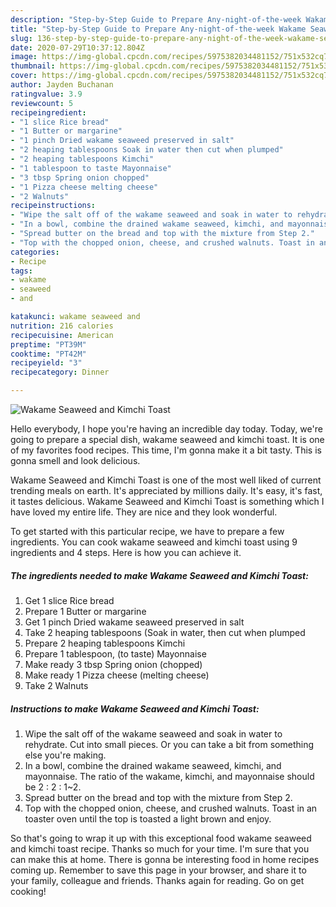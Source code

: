 ```yaml
---
description: "Step-by-Step Guide to Prepare Any-night-of-the-week Wakame Seaweed and Kimchi Toast"
title: "Step-by-Step Guide to Prepare Any-night-of-the-week Wakame Seaweed and Kimchi Toast"
slug: 136-step-by-step-guide-to-prepare-any-night-of-the-week-wakame-seaweed-and-kimchi-toast
date: 2020-07-29T10:37:12.804Z
image: https://img-global.cpcdn.com/recipes/5975382034481152/751x532cq70/wakame-seaweed-and-kimchi-toast-recipe-main-photo.jpg
thumbnail: https://img-global.cpcdn.com/recipes/5975382034481152/751x532cq70/wakame-seaweed-and-kimchi-toast-recipe-main-photo.jpg
cover: https://img-global.cpcdn.com/recipes/5975382034481152/751x532cq70/wakame-seaweed-and-kimchi-toast-recipe-main-photo.jpg
author: Jayden Buchanan
ratingvalue: 3.9
reviewcount: 5
recipeingredient:
- "1 slice Rice bread"
- "1 Butter or margarine"
- "1 pinch Dried wakame seaweed preserved in salt"
- "2 heaping tablespoons Soak in water then cut when plumped"
- "2 heaping tablespoons Kimchi"
- "1 tablespoon to taste Mayonnaise"
- "3 tbsp Spring onion chopped"
- "1 Pizza cheese melting cheese"
- "2 Walnuts"
recipeinstructions:
- "Wipe the salt off of the wakame seaweed and soak in water to rehydrate. Cut into small pieces. Or you can take a bit from something else you&#39;re making."
- "In a bowl, combine the drained wakame seaweed, kimchi, and mayonnaise. The ratio of  the wakame, kimchi, and mayonnaise should be 2 : 2 : 1~2."
- "Spread butter on the bread and top with the mixture from Step 2."
- "Top with the chopped onion, cheese, and crushed walnuts. Toast in an toaster oven until the top is toasted a light brown and enjoy."
categories:
- Recipe
tags:
- wakame
- seaweed
- and

katakunci: wakame seaweed and 
nutrition: 216 calories
recipecuisine: American
preptime: "PT39M"
cooktime: "PT42M"
recipeyield: "3"
recipecategory: Dinner

---
```



![Wakame Seaweed and Kimchi Toast](https://img-global.cpcdn.com/recipes/5975382034481152/751x532cq70/wakame-seaweed-and-kimchi-toast-recipe-main-photo.jpg)

Hello everybody, I hope you're having an incredible day today. Today, we're going to prepare a special dish, wakame seaweed and kimchi toast. It is one of my favorites food recipes. This time, I'm gonna make it a bit tasty. This is gonna smell and look delicious.

Wakame Seaweed and Kimchi Toast is one of the most well liked of current trending meals on earth. It's appreciated by millions daily. It's easy, it's fast, it tastes delicious. Wakame Seaweed and Kimchi Toast is something which I have loved my entire life. They are nice and they look wonderful.




To get started with this particular recipe, we have to prepare a few ingredients. You can cook wakame seaweed and kimchi toast using 9 ingredients and 4 steps. Here is how you can achieve it.

<!--inarticleads1-->

##### The ingredients needed to make Wakame Seaweed and Kimchi Toast:

1. Get 1 slice Rice bread
1. Prepare 1 Butter or margarine
1. Get 1 pinch Dried wakame seaweed preserved in salt
1. Take 2 heaping tablespoons (Soak in water, then cut when plumped
1. Prepare 2 heaping tablespoons Kimchi
1. Prepare 1 tablespoon, (to taste) Mayonnaise
1. Make ready 3 tbsp Spring onion (chopped)
1. Make ready 1 Pizza cheese (melting cheese)
1. Take 2 Walnuts




<!--inarticleads2-->

##### Instructions to make Wakame Seaweed and Kimchi Toast:

1. Wipe the salt off of the wakame seaweed and soak in water to rehydrate. Cut into small pieces. Or you can take a bit from something else you&#39;re making.
1. In a bowl, combine the drained wakame seaweed, kimchi, and mayonnaise. The ratio of  the wakame, kimchi, and mayonnaise should be 2 : 2 : 1~2.
1. Spread butter on the bread and top with the mixture from Step 2.
1. Top with the chopped onion, cheese, and crushed walnuts. Toast in an toaster oven until the top is toasted a light brown and enjoy.




So that's going to wrap it up with this exceptional food wakame seaweed and kimchi toast recipe. Thanks so much for your time. I'm sure that you can make this at home. There is gonna be interesting food in home recipes coming up. Remember to save this page in your browser, and share it to your family, colleague and friends. Thanks again for reading. Go on get cooking!
